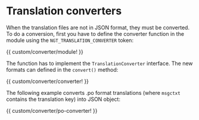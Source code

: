 <!-- ======================================================================
--- Search engine
title:          Translation converters
keywords:       custom, translation, converter
description:    How to add custom translation converters to NgTranslation.
--- Menu system
order:          10
text:           Translation converters
hidden:         false
umbel:          false
--- Page properties
id:             
document:       
layout:         layout-2-left
$-left:         #side-menu
searchable:     true
--- Side menu
side-menu-root:     /translation
side-menu-header:   Translation
side-menu-top:      
side-menu-depth:    2
======================================================================= -->

# Translation converters

When the translation files are not in JSON format, they must be converted. To
do a conversion, first you have to define the converter function in the module
using the `NGT_TRANSLATION_CONVERTER` token:

{{ custom/converter/module! }}

The function has to implement the `TranslationConverter` interface. The new formats
can defined in the `convert()` method: 

{{ custom/converter/converter! }}

The following example converts .po format translations (where `msgctxt` contains the
translation key) into JSON object:

{{ custom/converter/po-converter! }}
